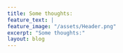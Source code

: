 ```yaml
---
title: Some thoughts:
feature_text: |
feature_image: "/assets/Header.png"
excerpt: "Some thoughts:"
layout: blog
---
```


